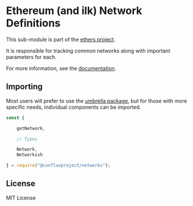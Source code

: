 Ethereum (and ilk) Network Definitions
======================================

This sub-module is part of the [ethers project](https://github.com/ethers-io/ethers.js).

It is responsible for tracking common networks along with important
parameters for each.

For more information, see the [documentation](https://docs.ethers.io/v5/api/providers/types/#providers-Network).

Importing
---------

Most users will prefer to use the [umbrella package](https://www.npmjs.com/package/ethers),
but for those with more specific needs, individual components can be imported.

```javascript
const {

    getNetwork,

    // Types

    Network,
    Networkish

} = require("@confluxproject/networks");
```


License
-------

MIT License
